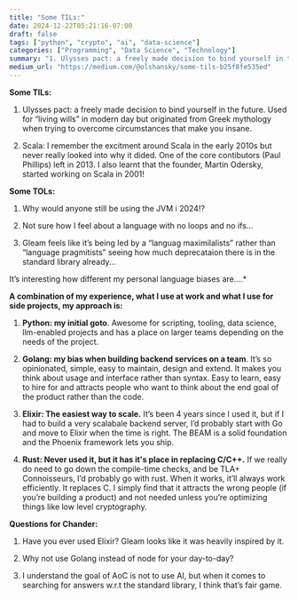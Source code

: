 ```yaml
---
title: "Some TILs:"
date: 2024-12-22T05:21:16-07:00
draft: false
tags: ["python", "crypto", "ai", "data-science"]
categories: ["Programming", "Data Science", "Technology"]
summary: "1. Ulysses pact: a freely made decision to bind yourself in the future. Used for "living wills" in modern day but originated from Greek…"
medium_url: "https://medium.com/@olshansky/some-tils-b25f8fe535ed"
---
```


**Some TILs:**

1. Ulysses pact: a freely made decision to bind yourself in the future. Used for “living wills” in modern day but originated from Greek mythology when trying to overcome circumstances that make you insane.

2. Scala: I remember the excitment around Scala in the early 2010s but never really looked into why it dided. One of the core contibutors (Paul Phillips) left in 2013. I also learnt that the founder, Martin Odersky, started working on Scala in 2001!

**Some TOLs:**

1. Why would anyone still be using the JVM i 2024!?

2. Not sure how I feel about a language with no loops and no ifs…

3. Gleam feels like it’s being led by a “languag maximilalists” rather than “language pragmitists” seeing how much deprecataion there is in the standard library already…

It’s interesting how different my personal language biases are....*

**A combination of my experience, what I use at work and what I use for side projects, my approach is:**

1. **Python: my initial goto**. Awesome for scripting, tooling, data science, llm-enabled projects and has a place on larger teams depending on the needs of the project.

2. **Golang: my bias when building backend services on a team**. It’s so opinionated, simple, easy to maintain, design and extend. It makes you think about usage and interface rather than syntax. Easy to learn, easy to hire for and attracts people who want to think about the end goal of the product rather than the code.

3. **Elixir: The easiest way to scale.** It’s been 4 years since I used it, but if I had to build a very scalabale backend server, I’d probably start with Go and move to Elixir when the time is right. The BEAM is a solid foundation and the Phoenix framework lets you ship.

4. **Rust: Never used it, but it has it's place in replacing C/C++.** If we really do need to go down the compile-time checks, and be TLA+ Connoisseurs, I’d probably go with rust. When it works, it’ll always work efficiently. It replaces C. I simply find that it attracts the wrong people (if you’re building a product) and not needed unless you’re optimizing things like low level cryptography.

**Questions for Chander:**

1. Have you ever used Elixir? Gleam looks like it was heavily inspired by it.

2. Why not use Golang instead of node for your day-to-day?

3. I understand the goal of AoC is not to use AI, but when it comes to searching for answers w.r.t the standard library, I think that’s fair game.
